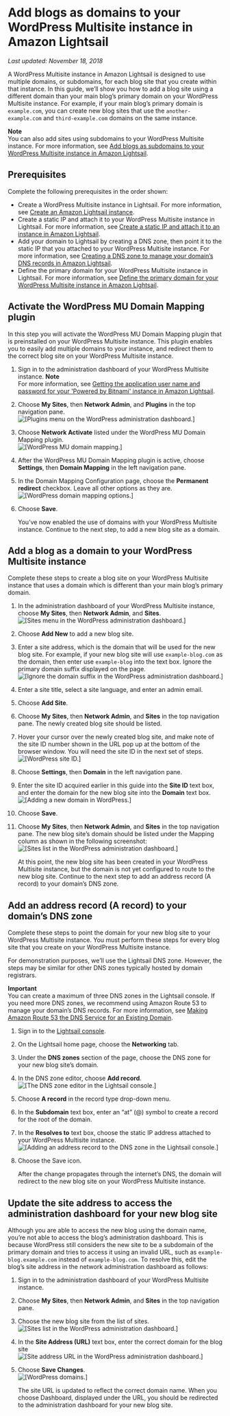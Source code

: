 # Add blogs as domains to your WordPress Multisite instance in Amazon Lightsail<a name="amazon-lightsail-add-blogs-as-domains-to-your-wordpress-multisite"></a>

 *Last updated: November 18, 2018* 

A WordPress Multisite instance in Amazon Lightsail is designed to use multiple domains, or subdomains, for each blog site that you create within that instance\. In this guide, we’ll show you how to add a blog site using a different domain than your main blog’s primary domain on your WordPress Multisite instance\. For example, if your main blog’s primary domain is `example.com`, you can create new blog sites that use the `another-example.com` and `third-example.com` domains on the same instance\.

**Note**  
You can also add sites using subdomains to your WordPress Multisite instance\. For more information, see [Add blogs as subdomains to your WordPress Multisite instance in Amazon Lightsail](amazon-lightsail-add-blogs-as-subdomains-to-your-wordpress-multisite.md)\.

## Prerequisites<a name="add-blogs-as-domains-to-your-wordpress-multisite-prerequisites"></a>

Complete the following prerequisites in the order shown:
+ Create a WordPress Multisite instance in Lightsail\. For more information, see [Create an Amazon Lightsail instance](how-to-create-amazon-lightsail-instance-virtual-private-server-vps.md)\.
+ Create a static IP and attach it to your WordPress Multisite instance in Lightsail\. For more information, see [Create a static IP and attach it to an instance in Amazon Lightsail](lightsail-create-static-ip.md)\.
+ Add your domain to Lightsail by creating a DNS zone, then point it to the static IP that you attached to your WordPress Multisite instance\. For more information, see [Creating a DNS zone to manage your domain’s DNS records in Amazon Lightsail](lightsail-how-to-create-dns-entry.md)\.
+ Define the primary domain for your WordPress Multisite instance in Lightsail\. For more information, see [Define the primary domain for your WordPress Multisite instance in Amazon Lightsail](amazon-lightsail-define-the-primary-domain-for-your-wordpress-multisite.md)\.

## Activate the WordPress MU Domain Mapping plugin<a name="activate-the-wordpress-mu-domain-mapping-plugin"></a>

In this step you will activate the WordPress MU Domain Mapping plugin that is preinstalled on your WordPress Multisite instance\. This plugin enables you to easily add multiple domains to your instance, and redirect them to the correct blog site on your WordPress Multisite instance\.

1. Sign in to the administration dashboard of your WordPress Multisite instance\.
**Note**  
For more information, see [Getting the application user name and password for your 'Powered by Bitnami' instance in Amazon Lightsail](log-in-to-your-bitnami-application-running-on-amazon-lightsail.md)\.

1. Choose **My Sites**, then **Network Admin**, and **Plugins** in the top navigation pane\.  
![\[Plugins menu on the WordPress administration dashboard.\]](https://d9yljz1nd5001.cloudfront.net/en_us/cfefe1b500656f5beb2491eaf820d8f4/images/wp-multisite-add-blogs-as-domains-plugins-menu.png)

1. Choose **Network Activate** listed under the WordPress MU Domain Mapping plugin\.  
![\[WordPress MU domain mapping.\]](https://d9yljz1nd5001.cloudfront.net/en_us/cfefe1b500656f5beb2491eaf820d8f4/images/wp-multisite-add-blogs-as-domains-wordpress-mu-domain-mapping.png)

1. After the WordPress MU Domain Mapping plugin is active, choose **Settings**, then **Domain Mapping** in the left navigation pane\.

1. In the Domain Mapping Configuration page, choose the **Permanent redirect** checkbox\. Leave all other options as they are\.  
![\[WordPress domain mapping options.\]](https://d9yljz1nd5001.cloudfront.net/en_us/cfefe1b500656f5beb2491eaf820d8f4/images/wp-multisite-add-blogs-as-domains-domain-options.png)

1. Choose **Save**\.

   You’ve now enabled the use of domains with your WordPress Multisite instance\. Continue to the next step, to add a new blog site as a domain\.

## Add a blog as a domain to your WordPress Multisite instance<a name="add-a-blog-as-a-domain-to-your-wordpress-multisite-instance"></a>

Complete these steps to create a blog site on your WordPress Multisite instance that uses a domain which is different than your main blog’s primary domain\.

1. In the administration dashboard of your WordPress Multisite instance, choose **My Sites**, then **Network Admin**, and **Sites**\.  
![\[Sites menu in the WordPress administration dashboard.\]](https://d9yljz1nd5001.cloudfront.net/en_us/cfefe1b500656f5beb2491eaf820d8f4/images/wp-multisite-add-blogs-as-domains-sites-menu.png)

1. Choose **Add New** to add a new blog site\.

1. Enter a site address, which is the domain that will be used for the new blog site\. For example, if your new blog site will use `example-blog.com` as the domain, then enter use `example-blog` into the text box\. Ignore the primary domain suffix displayed on the page\.  
![\[Ignore the domain suffix in the WordPress administration dashboard.\]](https://d9yljz1nd5001.cloudfront.net/en_us/cfefe1b500656f5beb2491eaf820d8f4/images/wp-multisite-add-blogs-as-domains-ignore-domain-suffix.png)

1. Enter a site title, select a site language, and enter an admin email\.

1. Choose **Add Site**\.

1. Choose **My Sites**, then **Network Admin**, and **Sites** in the top navigation pane\. The newly created blog site should be listed\.

1. Hover your cursor over the newly created blog site, and make note of the site ID number shown in the URL pop up at the bottom of the browser window\. You will need the site ID in the next set of steps\.  
![\[WordPress site ID.\]](https://d9yljz1nd5001.cloudfront.net/en_us/cfefe1b500656f5beb2491eaf820d8f4/images/wp-multisite-add-blogs-as-domains-site-id.png)

1. Choose **Settings**, then **Domain** in the left navigation pane\.

1. Enter the site ID acquired earlier in this guide into the **Site ID** text box, and enter the domain for the new blog site into the **Domain** text box\.  
![\[Adding a new domain in WordPress.\]](https://d9yljz1nd5001.cloudfront.net/en_us/cfefe1b500656f5beb2491eaf820d8f4/images/wp-multisite-add-blogs-as-domains-new-domain.png)

1. Choose **Save**\.

1. Choose **My Sites**, then **Network Admin**, and **Sites** in the top navigation pane\. The new blog site’s domain should be listed under the Mapping column as shown in the following screenshot:  
![\[Sites list in the WordPress administration dashboard.\]](https://d9yljz1nd5001.cloudfront.net/en_us/cfefe1b500656f5beb2491eaf820d8f4/images/wp-multisite-add-blogs-as-domains-sites-list.png)

   At this point, the new blog site has been created in your WordPress Multisite instance, but the domain is not yet configured to route to the new blog site\. Continue to the next step to add an address record \(A record\) to your domain’s DNS zone\.

## Add an address record \(A record\) to your domain’s DNS zone<a name="add-address-record-to-your-domains-dns-zone"></a>

Complete these steps to point the domain for your new blog site to your WordPress Multisite instance\. You must perform these steps for every blog site that you create on your WordPress Multisite instance\.

For demonstration purposes, we’ll use the Lightsail DNS zone\. However, the steps may be similar for other DNS zones typically hosted by domain registrars\.

**Important**  
You can create a maximum of three DNS zones in the Lightsail console\. If you need more DNS zones, we recommend using Amazon Route 53 to manage your domain’s DNS records\. For more information, see [Making Amazon Route 53 the DNS Service for an Existing Domain](https://docs.aws.amazon.com/Route53/latest/DeveloperGuide/MigratingDNS.html)\.

1. Sign in to the [Lightsail console](https://lightsail.aws.amazon.com/)\.

1. On the Lightsail home page, choose the **Networking** tab\.

1. Under the **DNS zones** section of the page, choose the DNS zone for your new blog site’s domain\.

1. In the DNS zone editor, choose **Add record**\.  
![\[The DNS zone editor in the Lightsail console.\]](https://d9yljz1nd5001.cloudfront.net/en_us/cfefe1b500656f5beb2491eaf820d8f4/images/wp-multisite-add-blogs-as-domains-dns-zone.png)

1. Choose **A record** in the record type drop\-down menu\.

1. In the **Subdomain** text box, enter an “at” \(@\) symbol to create a record for the root of the domain\.

1. In the **Resolves to** text box, choose the static IP address attached to your WordPress Multisite instance\.  
![\[Adding an address record to the DNS zone in the Lightsail console.\]](https://d9yljz1nd5001.cloudfront.net/en_us/cfefe1b500656f5beb2491eaf820d8f4/images/wp-multisite-add-blogs-as-domains-a-record.png)

1. Choose the Save icon\.

   After the change propagates through the internet’s DNS, the domain will redirect to the new blog site on your WordPress Multisite instance\.

## Update the site address to access the administration dashboard for your new blog site<a name="update-the-site-address-to-access-the-administration-dashboard"></a>

Although you are able to access the new blog using the domain name, you’re not able to access the blog’s administration dashboard\. This is because WordPress still considers the new site to be a subdomain of the primary domain and tries to access it using an invalid URL, such as `example-blog.example.com` instead of `example-blog.com`\. To resolve this, edit the blog’s site address in the network administration dashboard as follows:

1. Sign in to the administration dashboard of your WordPress Multisite instance\.

1. Choose **My Sites**, then **Network Admin**, and **Sites** in the top navigation pane\.

1. Choose the new blog site from the list of sites\.  
![\[Sites list in the WordPress administration dashboard.\]](https://d9yljz1nd5001.cloudfront.net/en_us/cfefe1b500656f5beb2491eaf820d8f4/images/wp-multisite-add-blogs-as-domains-sites.png)

1. In the **Site Address \(URL\)** text box, enter the correct domain for the blog site  
![\[Site address URL in the WordPress administration dashboard.\]](https://d9yljz1nd5001.cloudfront.net/en_us/cfefe1b500656f5beb2491eaf820d8f4/images/wp-multisite-add-blogs-as-domains-site-address-url.png)

1. Choose **Save Changes**\.  
![\[WordPress domains.\]](https://d9yljz1nd5001.cloudfront.net/en_us/cfefe1b500656f5beb2491eaf820d8f4/images/wp-multisite-add-blogs-as-domains-choose-dashboard.png)

   The site URL is updated to reflect the correct domain name\. When you choose Dashboard, displayed under the URL, you should be redirected to the administration dashboard for your new blog site\.